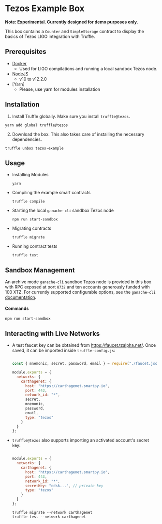 Tezos Example Box
=================

**Note: Experimental. Currently designed for demo purposes only.**

This box contains a `Counter` and `SimpleStorage` contract to display the basics of Tezos LIGO integration with Truffle.


## Prerequisites

- [Docker](https://docs.docker.com/v17.12/install/)
  - Used for LIGO compilations and running a local sandbox Tezos node.
- [NodeJS](https://nodejs.org/en/)
  - v10 to v12.2.0
- [Yarn]
  - Please, use yarn for modules installation

## Installation

1. Install Truffle globally. Make sure you install `truffle@tezos`.
  ```shell
  yarn add global truffle@tezos
  ```

2. Download the box. This also takes care of installing the necessary dependencies.
  ```shell
  truffle unbox tezos-example
  ```


## Usage

- Installing Modules

  ```shell
  yarn
  ```

- Compiling the example smart contracts

  ```shell
  truffle compile
  ```

- Starting the local `ganache-cli` sandbox Tezos node
  ```shell
  npm run start-sandbox
  ```

- Migrating contracts
  ```shell
  truffle migrate
  ```

- Running contract tests
  ```shell
  truffle test
  ```


## Sandbox Management

An archive mode `ganache-cli` sandbox Tezos node is provided in this box with RPC exposed at port `8732` and ten accounts generously funded with 100 XTZ. For currently supported configurable options, see the `ganache-cli` [documentation](https://github.com/trufflesuite/ganache-cli/tree/tezos#options).


#### Commands

```shell
npm run start-sandbox
```


## Interacting with Live Networks

- A test faucet key can be obtained from https://faucet.tzalpha.net/. Once saved, it can be imported inside `truffle-config.js`:

  ```javascript

  const { mnemonic, secret, password, email } = require("./faucet.json");

  module.exports = {
    networks: {
      carthagenet: {
        host: "https://carthagenet.smartpy.io",
        port: 443,
        network_id: "*",
        secret,
        mnemonic,
        password,
        email,
        type: "tezos"
      }
    }
  };

  ```

- `truffle@tezos` also supports importing an activated account's secret key:

  ```javascript

  module.exports = {
    networks: {
      carthagenet: {
        host: "https://carthagenet.smartpy.io",
        port: 443,
        network_id: "*",
        secretKey: "edsk...", // private key
        type: "tezos"
      }
    }
  };
  ```

  ```shell
  truffle migrate --network carthagenet
  truffle test --network carthagenet
  ```
